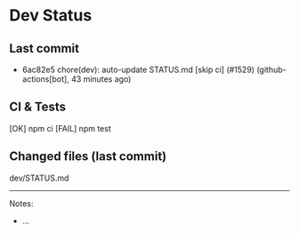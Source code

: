 # Dev Status

## Last commit
- 6ac82e5 chore(dev): auto-update STATUS.md [skip ci] (#1529) (github-actions[bot], 43 minutes ago)
## CI & Tests
[OK] npm ci
[FAIL] npm test

## Changed files (last commit)
dev/STATUS.md

---
Notes:
- ...
